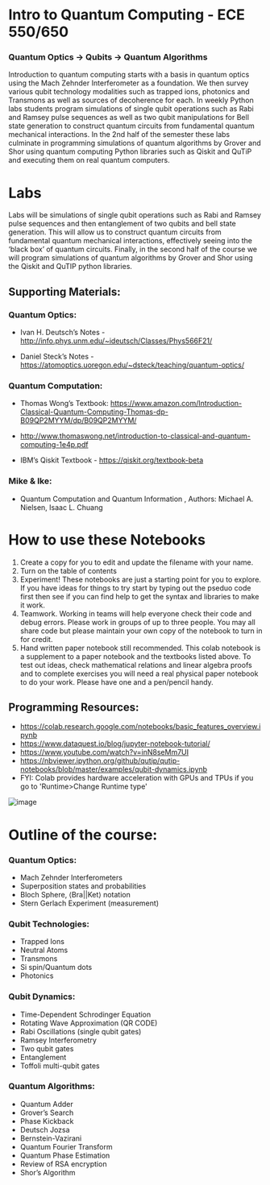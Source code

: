 # Intro to Quantum Computing - ECE 550/650

### Quantum Optics ->  Qubits -> Quantum Algorithms

Introduction to quantum computing starts with a basis in quantum optics using the Mach Zehnder Interferometer as a foundation. We then survey various qubit technology modalities such as trapped ions, photonics and Transmons as well as sources of decoherence for each.  In weekly Python labs students program simulations of single qubit operations such as Rabi and Ramsey pulse sequences as well as two qubit manipulations for Bell state generation to construct quantum circuits from fundamental quantum mechanical interactions. In the 2nd half of the semester these labs culminate in programming simulations of quantum algorithms by Grover and Shor using quantum computing Python libraries such as Qiskit and QuTiP and executing them on real quantum computers.

# Labs
Labs will be simulations of single qubit operations such as Rabi and Ramsey pulse sequences and then entanglement of two qubits and bell state generation. This will allow us to construct quantum circuits from fundamental quantum mechanical interactions, effectively seeing into the ‘black box’ of quantum circuits. Finally, in the second half of the course we will program simulations of quantum algorithms by Grover and Shor using the Qiskit and QuTIP python libraries.


## Supporting Materials:
### Quantum Optics:
  * Ivan H. Deutsch’s Notes - http://info.phys.unm.edu/~ideutsch/Classes/Phys566F21/

  * Daniel Steck’s Notes - https://atomoptics.uoregon.edu/~dsteck/teaching/quantum-optics/

### Quantum Computation:
  * Thomas Wong’s Textbook: https://www.amazon.com/Introduction-Classical-Quantum-Computing-Thomas-dp-B09QP2MYYM/dp/B09QP2MYYM/
  * http://www.thomaswong.net/introduction-to-classical-and-quantum-computing-1e4p.pdf

* IBM’s Qiskit Textbook - https://qiskit.org/textbook-beta

### Mike & Ike:
  * Quantum Computation and Quantum Information , Authors: Michael A. Nielsen, Isaac L. Chuang


# How to use these Notebooks

1. Create a copy for you to edit and update the filename with your name.
1. Turn on the table of contents
1.  Experiment! These notebooks are just a starting point for you to explore. If you have ideas for things to try start by typing out the pseduo code first then see if you can find help to get the syntax and libraries to make it work.
1. Teamwork. Working in teams will help everyone check their code and debug errors. Please work in groups of up to three people. You may all share code but please maintain your own copy of the notebook to turn in for credit.
1. Hand written paper notebook still recommended. This colab notebook is a supplement to a paper notebook and the textbooks listed above. To test out ideas, check mathematical relations and linear algebra proofs and to complete exercises you will need a real physical paper notebook to do your work. Please have one and a pen/pencil handy.


## Programming Resources:
*   https://colab.research.google.com/notebooks/basic_features_overview.ipynb
*   https://www.dataquest.io/blog/jupyter-notebook-tutorial/
*   https://www.youtube.com/watch?v=inN8seMm7UI
*   https://nbviewer.ipython.org/github/qutip/qutip-notebooks/blob/master/examples/qubit-dynamics.ipynb
* FYI: Colab provides hardware acceleration with GPUs and TPUs if you go to 'Runtime>Change Runtime type'


![image](https://github.com/user-attachments/assets/9fa08c27-c172-47f5-8e45-78d4e00ac5f1)


# Outline of the course:

### Quantum Optics: 
* Mach Zehnder Interferometers
* Superposition states and probabilities
* Bloch Sphere, ⟨Bra||Ket⟩ notation
* Stern Gerlach Experiment (measurement)

### Qubit Technologies: 
* Trapped Ions
* Neutral Atoms 
* Transmons
* Si spin/Quantum dots
* Photonics 

### Qubit Dynamics: 
* Time-Dependent Schrodinger Equation
* Rotating Wave Approximation (QR CODE)
* Rabi Oscillations (single qubit gates)
* Ramsey Interferometry
* Two qubit gates
* Entanglement
* Toffoli multi-qubit gates

### Quantum Algorithms:
* Quantum Adder
* Grover’s Search
* Phase Kickback 
* Deutsch Jozsa
* Bernstein-Vazirani 
* Quantum Fourier Transform 
* Quantum Phase Estimation
* Review of RSA encryption
* Shor’s Algorithm 
